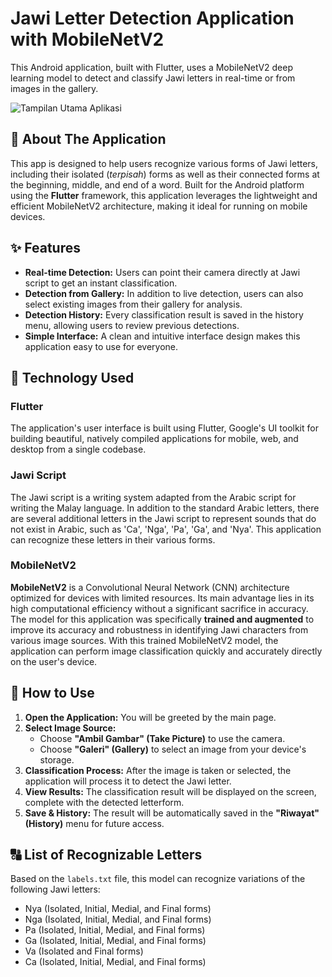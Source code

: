 # Jawi Letter Detection Application with MobileNetV2

This Android application, built with Flutter, uses a MobileNetV2 deep learning model to detect and classify Jawi letters in real-time or from images in the gallery.

![Tampilan Utama Aplikasi](Screenshot_1755363446.jpg)

## 📜 About The Application

This app is designed to help users recognize various forms of Jawi letters, including their isolated (*terpisah*) forms as well as their connected forms at the beginning, middle, and end of a word. Built for the Android platform using the **Flutter** framework, this application leverages the lightweight and efficient MobileNetV2 architecture, making it ideal for running on mobile devices.

## ✨ Features

- **Real-time Detection:** Users can point their camera directly at Jawi script to get an instant classification.
- **Detection from Gallery:** In addition to live detection, users can also select existing images from their gallery for analysis.
- **Detection History:** Every classification result is saved in the history menu, allowing users to review previous detections.
- **Simple Interface:** A clean and intuitive interface design makes this application easy to use for everyone.

## 🧠 Technology Used

### Flutter
The application's user interface is built using Flutter, Google's UI toolkit for building beautiful, natively compiled applications for mobile, web, and desktop from a single codebase.

### Jawi Script
The Jawi script is a writing system adapted from the Arabic script for writing the Malay language. In addition to the standard Arabic letters, there are several additional letters in the Jawi script to represent sounds that do not exist in Arabic, such as 'Ca', 'Nga', 'Pa', 'Ga', and 'Nya'. This application can recognize these letters in their various forms.

### MobileNetV2
**MobileNetV2** is a Convolutional Neural Network (CNN) architecture optimized for devices with limited resources. Its main advantage lies in its high computational efficiency without a significant sacrifice in accuracy. The model for this application was specifically **trained and augmented** to improve its accuracy and robustness in identifying Jawi characters from various image sources. With this trained MobileNetV2 model, the application can perform image classification quickly and accurately directly on the user's device.

## 🚀 How to Use

1.  **Open the Application:** You will be greeted by the main page.
2.  **Select Image Source:**
    * Choose **"Ambil Gambar" (Take Picture)** to use the camera.
    * Choose **"Galeri" (Gallery)** to select an image from your device's storage.
3.  **Classification Process:** After the image is taken or selected, the application will process it to detect the Jawi letter.
4.  **View Results:** The classification result will be displayed on the screen, complete with the detected letterform.
5.  **Save & History:** The result will be automatically saved in the **"Riwayat" (History)** menu for future access.

## 🔠 List of Recognizable Letters

Based on the `labels.txt` file, this model can recognize variations of the following Jawi letters:

- Nya (Isolated, Initial, Medial, and Final forms)
- Nga (Isolated, Initial, Medial, and Final forms)
- Pa (Isolated, Initial, Medial, and Final forms)
- Ga (Isolated, Initial, Medial, and Final forms)
- Va (Isolated and Final forms)
- Ca (Isolated, Initial, Medial, and Final forms)

